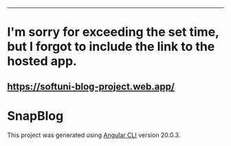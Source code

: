 ----------------------------------------------------------------------------
# I'm sorry for exceeding the set time, but I forgot to include the link to the hosted app.
https://softuni-blog-project.web.app/
----------------------------------------------------------------------------

# SnapBlog

This project was generated using [Angular CLI](https://github.com/angular/angular-cli) version 20.0.3.
